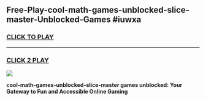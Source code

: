 
## Free-Play-cool-math-games-unblocked-slice-master-Unblocked-Games #iuwxa
<h3>
<a href="https://news.freeplayer.one?title=cool-math-games-unblocked-slice-master&ref=8M">CLICK TO PLAY</a></h3>
<hr>

<h3>
<a href="https://news.freeplayer.one?title=cool-math-games-unblocked-slice-master&ref=8M">CLICK 2 PLAY</a>
  
</h3>

<a href="https://news.freeplayer.one?title=cool-math-games-unblocked-slice-master&ref=8M"><img src="https://clearcache.store/games.png"></a>


**cool-math-games-unblocked-slice-master games unblocked: Your Gateway to Fun and Accessible Online Gaming**
